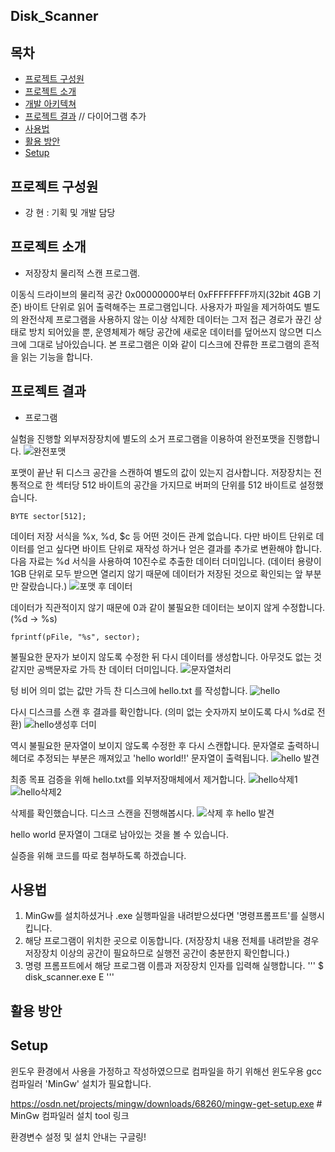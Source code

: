 ## Disk_Scanner

## 목차
* [프로젝트 구성원](#프로젝트-구성원)
* [프로젝트 소개](#프로젝트-소개)
* [개발 아키텍쳐](#개발-아키텍쳐)
* [프로젝트 결과](#프로젝트-결과) // 다이어그램 추가
* [사용법](#사용법)
* [활용 방안](#활용-방안)
* [Setup](#setup)





## 프로젝트 구성원
 * 강 현 : 기획 및 개발 담당
 
 
## 프로젝트 소개
 * 저장장치 물리적 스캔 프로그램. 

  이동식 드라이브의 물리적 공간 0x00000000부터 0xFFFFFFFF까지(32bit 4GB 기준) 바이트 단위로 읽어 출력해주는 프로그램입니다. 
  사용자가 파일을 제거하여도 별도의 완전삭제 프로그램을 사용하지 않는 이상 삭제한 데이터는 그저 접근 경로가 끊긴 상태로 방치 되어있을 뿐, 
  운영체제가 해당 공간에 새로운 데이터를 덮어쓰지 않으면 디스크에 그대로 남아있습니다. 
  본 프로그램은 이와 같이 디스크에 잔류한 프로그램의 흔적을 읽는 기능을 합니다.
  
  
  
  
 ## 프로젝트 결과
  
 * 프로그램   
 
 
  실험을 진행할 외부저장장치에 별도의 소거 프로그램을 이용하여 완전포맷을 진행합니다.
  ![완전포맷](https://user-images.githubusercontent.com/44962939/69961262-dbf32980-154e-11ea-8d9d-92666888938b.PNG)
 
 
 
 
 
  포맷이 끝난 뒤 디스크 공간을 스캔하여 별도의 값이 있는지 검사합니다.
  저장장치는 전통적으로 한 섹터당 512 바이트의 공간을 가지므로 버퍼의 단위를 512 바이트로 설정했습니다.
  ```
  BYTE sector[512];
  ``` 
  
  
  
  데이터 저장 서식을 %x, %d, $c 등 어떤 것이든 관계 없습니다. 다만 바이트 단위로 데이터를 얻고 싶다면 바이트 단위로 재작성 하거나 얻은 결과를
  추가로 변환해야 합니다. 다음 자료는 %d 서식을 사용하여 10진수로 추출한 데이터 더미입니다.
  (데이터 용량이 1GB 단위로 모두 받으면 열리지 않기 때문에 데이터가 저장된 것으로 확인되는 앞 부분만 잘랐습니다.)
  ![포맷 후 데이터](https://user-images.githubusercontent.com/44962939/69962325-25dd0f00-1551-11ea-929d-951be1243823.PNG)

  
  
  
    
  데이터가 직관적이지 않기 때문에 0과 같이 불필요한 데이터는 보이지 않게 수정합니다.
  (%d -> %s)
  ```
  fprintf(pFile, "%s", sector);
  ``` 
  
  
  
  불필요한 문자가 보이지 않도록 수정한 뒤 다시 데이터를 생성합니다. 아무것도 없는 것 같지만 공백문자로 가득 찬 데이터 더미입니다.
  ![문자열처리](https://user-images.githubusercontent.com/44962939/69962767-0eeaec80-1552-11ea-9a80-f73cf450328a.PNG)
  
  
  
  
  
  텅 비어 의미 없는 값만 가득 찬 디스크에 hello.txt 를 작성합니다.
  ![hello](https://user-images.githubusercontent.com/44962939/69961520-6471ca00-154f-11ea-82e0-d63c5e486e68.png)






  다시 디스크를 스캔 후 결과를 확인합니다. (의미 없는 숫자까지 보이도록 다시 %d로 전환)
  ![hello생성후 더미](https://user-images.githubusercontent.com/44962939/69963333-5faf1500-1553-11ea-91f4-21c73dcb489e.PNG)

  
  
  
  
  역시 불필요한 문자열이 보이지 않도록 수정한 후 다시 스캔합니다.
  문자열로 출력하니 헤더로 추정되는 부분은 깨져있고 'hello world!!' 문자열이 출력됩니다.
  ![hello 발견](https://user-images.githubusercontent.com/44962939/69963827-612d0d00-1554-11ea-8797-ceda5c95968e.PNG)


  
  
  최종 목표 검증을 위해 hello.txt를 외부저장매체에서 제거합니다.
  ![hello삭제1](https://user-images.githubusercontent.com/44962939/69963966-b8cb7880-1554-11ea-85b0-efdfe29a341c.PNG)
  ![hello삭제2](https://user-images.githubusercontent.com/44962939/69963999-c97bee80-1554-11ea-93c4-fe02e2f85afa.PNG)


  
  
  삭제를 확인했습니다. 디스크 스캔을 진행해봅시다.
  ![삭제 후 hello 발견](https://user-images.githubusercontent.com/44962939/69964293-70f92100-1555-11ea-9a43-55d14f52a74f.PNG)

  hello world 문자열이 그대로 남아있는 것을 볼 수 있습니다.
  
  
  실증을 위해 코드를 따로 첨부하도록 하겠습니다.
  





## 사용법
1. MinGw를 설치하셨거나 .exe 실행파일을 내려받으셨다면 '명령프롬프트'를 실행시킵니다.
2. 해당 프로그램이 위치한 곳으로 이동합니다. 
   (저장장치 내용 전체를 내려받을 경우 저장장치 이상의 공간이 필요하므로 실행전 공간이 충분한지 확인합니다.)
3. 명령 프롬프트에서 해당 프로그램 이름과 저장장치 인자를 입력해 실행합니다.
   '''
   $ disk_scanner.exe E
   '''

## 활용 방안


## Setup
윈도우 환경에서 사용을 가정하고 작성하였으므로 컴파일을 하기 위해선 윈도우용 gcc 컴파일러 'MinGw' 설치가 필요합니다.

https://osdn.net/projects/mingw/downloads/68260/mingw-get-setup.exe # MinGw 컴파일러 설치 tool 링크

환경변수 설정 및 설치 안내는 구글링!
